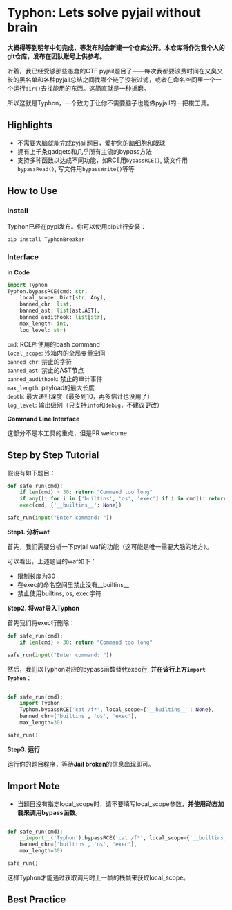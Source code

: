 # Typhon: Lets solve pyjail without brain

**大概得等到明年中旬完成，等发布时会新建一个仓库公开。本仓库将作为我个人的git仓库，发布在团队账号上供参考。**

听着，我已经受够那些愚蠢的CTF pyjail题目了——每次我都要浪费时间在又臭又长的黑名单和各种pyjail总结之间找哪个链子没被过滤，或者在命名空间里一个一个运行`dir()`去找能用的东西。这简直就是一种折磨。

所以这就是Typhon，一个致力于让你不需要脑子也能做pyjail的一把梭工具。

## Highlights

- 不需要大脑就能完成pyjail题目，爱护您的脑细胞和眼球
- 拥有上千条gadgets和几乎所有主流的bypass方法
- 支持多种函数以达成不同功能，如RCE用`bypassRCE()`, 读文件用`bypassRead()`, 写文件用`bypassWrite()`等等

## How to Use

### Install

Typhon已经在pypi发布。你可以使用pip进行安装：

```
pip install TyphonBreaker
```

### Interface

**in Code**

```python
import Typhon
Typhon.bypassRCE(cmd: str,
    local_scope: Dict[str, Any],
    banned_chr: list,
    banned_ast: list[ast.AST],
    banned_audithook: list[str],
    max_length: int,
    log_level: str) 
```

`cmd`: RCE所使用的bash command  
`local_scope`: 沙箱内的全局变量空间  
`banned_chr`: 禁止的字符  
`banned_ast`: 禁止的AST节点  
`banned_audithook`: 禁止的审计事件  
`max_length`: payload的最大长度  
`depth`: 最大递归深度（最多到10，再多估计也没用了）  
`log_level`: 输出级别（只支持`info`和`debug`，不建议更改）  

**Command Line Interface**

这部分不是本工具的重点，但是PR welcome. 

## Step by Step Tutorial

假设有如下题目：

```python
def safe_run(cmd):
    if len(cmd) > 30: return "Command too long"
    if any([i for i in ['builtins', 'os', 'exec'] if i in cmd]): return "WAF!"
    exec(cmd, {'__builtins__': None})

safe_run(input("Enter command: "))
```

**Step1. 分析waf**

首先，我们需要分析一下pyjail waf的功能（这可能是唯一需要大脑的地方）。

可以看出，上述题目的waf如下：

- 限制长度为30
- 在exec的命名空间里禁止没有__builtins__
- 禁止使用builtins, os, exec字符

**Step2. 将waf导入Typhon**

首先我们将exec行删除：

```python
def safe_run(cmd):
    if len(cmd) > 30: return "Command too long"

safe_run(input("Enter command: "))
```

然后，我们以Typhon对应的bypass函数替代exec行, **并在该行上方`import Typhon`**：

```python

def safe_run(cmd):
    import Typhon
    Typhon.bypassRCE('cat /f*', local_scope={'__builtins__': None},
    banned_chr=['builtins', 'os', 'exec'],
    max_length=30)

safe_run()
```

**Step3. 运行**

运行你的题目程序，等待**Jail broken**的信息出现即可。

## Import Note

- 当题目没有指定local_scope时，请不要填写local_scope参数，**并使用动态加载来调用bypass函数**。

```python

def safe_run(cmd):
    __import__('Typhon').bypassRCE('cat /f*', local_scope={'__builtins__': None},
    banned_chr=['builtins', 'os', 'exec'],
    max_length=30)

safe_run()
```

这样Typhon才能通过获取调用时上一帧的栈帧来获取local_scope。


## Best Practice

